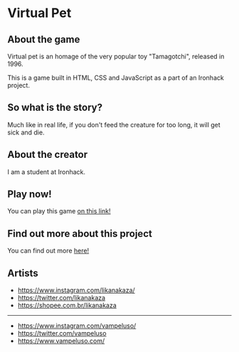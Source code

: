 # Virtual Pet

## About the game

Virtual pet is an homage of the very popular toy "Tamagotchi", released in 1996.

This is a game built in HTML, CSS and JavaScript as a part of an Ironhack project.

## So what is the story?

Much like in real life, if you don't feed the creature for too long, it will get sick and die.

## About the creator

I am a student at Ironhack.

## Play now!

You can play this game [on this link!](https://uebu12.github.io/Ironhack-GameProject/)

## Find out more about this project

You can find out more [here!](https://docs.google.com/presentation/d/1t2wo_WNv9DuOdAKdY2x5MkayvirGFPuD56fcgSOViXQ/edit?usp=sharing)

## Artists

- https://www.instagram.com/likanakaza/
- https://twitter.com/likanakaza
- https://shopee.com.br/likanakaza

---

- https://www.instagram.com/vampeluso/
- https://twitter.com/vampeluso
- https://www.vampeluso.com/
